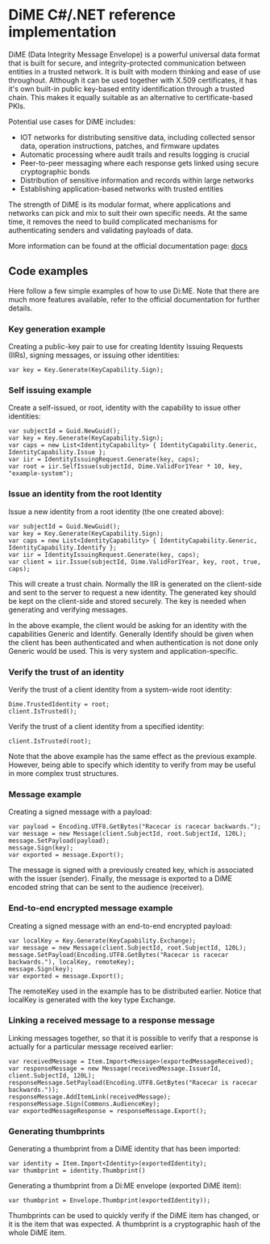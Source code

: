 # DiME C#/.NET reference implementation

DiME (Data Integrity Message Envelope) is a powerful universal data format that is built for secure, and integrity-protected communication between entities in a trusted network. It is built with modern thinking and ease of use throughout. Although it can be used together with X.509 certificates, it has it's own built-in public key-based entity identification through a trusted chain. This makes it equally suitable as an alternative to certificate-based PKIs.

Potential use cases for DiME includes:

- IOT networks for distributing sensitive data, including collected sensor data, operation instructions, patches, and firmware updates
- Automatic processing where audit trails and results logging is crucial
- Peer-to-peer messaging where each response gets linked using secure cryptographic bonds
- Distribution of sensitive information and records within large networks
- Establishing application-based networks with trusted entities

The strength of DiME is its modular format, where applications and networks can pick and mix to suit their own specific needs. At the same time, it removes the need to build complicated mechanisms for authenticating senders and validating payloads of data.

More information can be found at the official documentation page: [docs](https://docs.dimeformat.io)

## Code examples

Here follow a few simple examples of how to use Di:ME. Note that there are much more features available, refer to the official documentation for further details.

### Key generation example

Creating a public-key pair to use for creating Identity Issuing Requests (IIRs), signing messages, or issuing other identities:

```
var key = Key.Generate(KeyCapability.Sign);
```

### Self issuing example

Create a self-issued, or root, identity with the capability to issue other identities:

```
var subjectId = Guid.NewGuid();
var key = Key.Generate(KeyCapability.Sign);            
var caps = new List<IdentityCapability> { IdentityCapability.Generic, IdentityCapability.Issue };
var iir = IdentityIssuingRequest.Generate(key, caps);
var root = iir.SelfIssue(subjectId, Dime.ValidFor1Year * 10, key, "example-system");
```

### Issue an identity from the root Identity

Issue a new identity from a root identity (the one created above):

```
var subjectId = Guid.NewGuid();
var key = Key.Generate(KeyCapability.Sign);
var caps = new List<IdentityCapability> { IdentityCapability.Generic, IdentityCapability.Identify };
var iir = IdentityIssuingRequest.Generate(key, caps);
var client = iir.Issue(subjectId, Dime.ValidFor1Year, key, root, true, caps);
```

This will create a trust chain. Normally the IIR is generated on the client-side and sent to the server to request a new identity. The generated key should be kept on the client-side and stored securely. The key is needed when generating and verifying messages.

In the above example, the client would be asking for an identity with the capabilities Generic and Identify. Generally Identify should be given when the client has been authenticated and when authentication is not done only Generic would be used. This is very system and application-specific.

### Verify the trust of an identity

Verify the trust of a client identity from a system-wide root identity:

```
Dime.TrustedIdentity = root;
client.IsTrusted();
```

Verify the trust of a client identity from a specified identity:

```
client.IsTrusted(root);
```

Note that the above example has the same effect as the previous example. However, being able to specify which identity to verify from may be useful in more complex trust structures.

### Message example

Creating a signed message with a payload:

```
var payload = Encoding.UTF8.GetBytes("Racecar is racecar backwards.");
var message = new Message(client.SubjectId, root.SubjectId, 120L);
message.SetPayload(payload);
message.Sign(key);
var exported = message.Export();
```

The message is signed with a previously created key, which is associated with the issuer (sender). Finally, the message is exported to a DiME encoded string that can be sent to the audience (receiver).

### End-to-end encrypted message example

Creating a signed message with an end-to-end encrypted payload:

```
var localKey = Key.Generate(KeyCapability.Exchange);
var message = new Message(client.SubjectId, root.SubjectId, 120L);
message.SetPayload(Encoding.UTF8.GetBytes("Racecar is racecar backwards."), localKey, remoteKey);
message.Sign(key);
var exported = message.Export();
```

The remoteKey used in the example has to be distributed earlier. Notice that localKey is generated with the key type Exchange.

### Linking a received message to a response message

Linking messages together, so that it is possible to verify that a response is actually for a particular message received earlier:

```
var receivedMessage = Item.Import<Message>(exportedMessageReceived);
var responseMessage = new Message(receivedMessage.IssuerId, client.SubjectId, 120L);
responseMessage.SetPayload(Encoding.UTF8.GetBytes("Racecar is racecar backwards."));
responseMessage.AddItemLink(receivedMessage);
responseMessage.Sign(Commons.AudienceKey);
var exportedMessageResponse = responseMessage.Export();
```

### Generating thumbprints

Generating a thumbprint from a DiME identity that has been imported:

```
var identity = Item.Import<Identity>(exportedIdentity);
var thumbprint = identity.Thumbprint()
```

Generating a thumbprint from a Di:ME envelope (exported DiME item):

```
var thumbprint = Envelope.Thumbprint(exportedIdentity));
```

Thumbprints can be used to quickly verify if the DiME item has changed, or it is the item that was expected. A thumbprint is a cryptographic hash of the whole DiME item.
